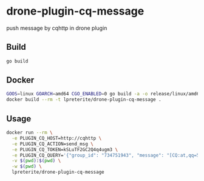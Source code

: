 # drone-plugin-cq-message

push message by cqhttp in drone plugin

## Build

```sh
go build
```

## Docker

```sh
GOOS=linux GOARCH=amd64 CGO_ENABLED=0 go build -a -o release/linux/amd64/drone-plugin-cq-message
docker build --rm -t lpreterite/drone-plugin-cq-message .
```

## Usage

```sh
docker run --rm \
  -e PLUGIN_CQ_HOST=http://cqhttp \
  -e PLUGIN_CQ_ACTION=send_msg \
  -e PLUGIN_CQ_TOKEN=kSLuTF2GC2Q4q4ugm3 \
  -e PLUGIN_CQ_QUERY='{"group_id": "734751943", "message": "[CQ:at,qq=53421639] hello!!"}' \
  -v $(pwd):$(pwd) \
  -w $(pwd) \
  lpreterite/drone-plugin-cq-message
```